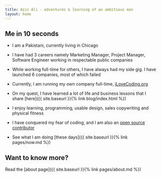 ```yaml
---
title: Aziz Ali - adventures & learning of an ambitious man
layout: home
---
```


## Me in 10 seconds
- I am a Pakistani, currently living in Chicago

- I have had 3 careers namely Marketing Manager, Project Manager, Software Engineer working in respectable public companies

- While working full-time for others, I have always had my side gig. I have launched 6 companies, most of which failed

- Currently, I am running my own company full-time, <a href="https://ilovecoding.org">iLoveCoding.org</a>

- On my quest, I have learned a lot of life and business lessons that I share [here]({{ site.baseurl }}{% link blog/index.html %})

- I enjoy learning, programming, usable design, sales copywriting and physical fitness

- I have conquered my fear of coding, and I am also an [open source contributor](https://github.com/azizali)

- See what I am doing [these days]({{ site.baseurl }}{% link pages/now.md %})

## Want to know more?
Read the [about page]({{ site.baseurl }}{% link pages/about.md %})